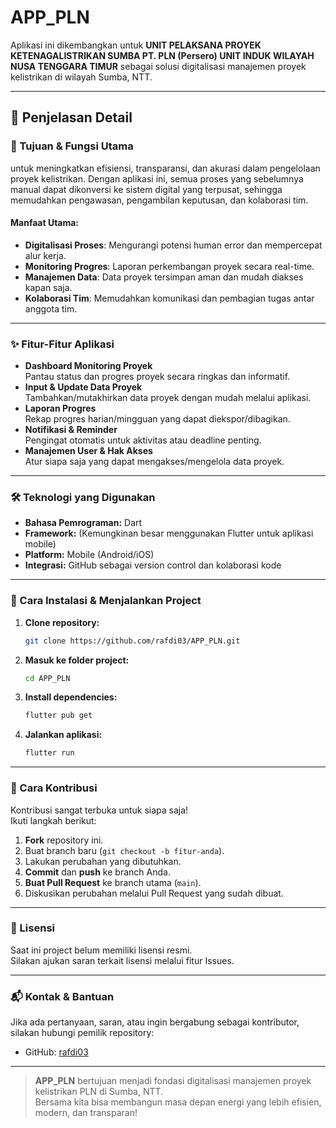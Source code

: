 # APP_PLN

Aplikasi ini dikembangkan untuk **UNIT PELAKSANA PROYEK KETENAGALISTRIKAN SUMBA PT. PLN (Persero) UNIT INDUK WILAYAH NUSA TENGGARA TIMUR** sebagai solusi digitalisasi manajemen proyek kelistrikan di wilayah Sumba, NTT.

---

## 📝 Penjelasan Detail

### 🎯 Tujuan & Fungsi Utama

untuk meningkatkan efisiensi, transparansi, dan akurasi dalam pengelolaan proyek kelistrikan. Dengan aplikasi ini, semua proses yang sebelumnya manual dapat dikonversi ke sistem digital yang terpusat, sehingga memudahkan pengawasan, pengambilan keputusan, dan kolaborasi tim.

#### Manfaat Utama:
- **Digitalisasi Proses**: Mengurangi potensi human error dan mempercepat alur kerja.
- **Monitoring Progres**: Laporan perkembangan proyek secara real-time.
- **Manajemen Data**: Data proyek tersimpan aman dan mudah diakses kapan saja.
- **Kolaborasi Tim**: Memudahkan komunikasi dan pembagian tugas antar anggota tim.

---

### ✨ Fitur-Fitur Aplikasi

- **Dashboard Monitoring Proyek**  
  Pantau status dan progres proyek secara ringkas dan informatif.
- **Input & Update Data Proyek**  
  Tambahkan/mutakhirkan data proyek dengan mudah melalui aplikasi.
- **Laporan Progres**  
  Rekap progres harian/mingguan yang dapat diekspor/dibagikan.
- **Notifikasi & Reminder**  
  Pengingat otomatis untuk aktivitas atau deadline penting.
- **Manajemen User & Hak Akses**  
  Atur siapa saja yang dapat mengakses/mengelola data proyek.

---

### 🛠 Teknologi yang Digunakan

- **Bahasa Pemrograman:** Dart  
- **Framework:** (Kemungkinan besar menggunakan Flutter untuk aplikasi mobile)
- **Platform:** Mobile (Android/iOS)  
- **Integrasi:** GitHub sebagai version control dan kolaborasi kode

---

### 🚀 Cara Instalasi & Menjalankan Project

1. **Clone repository:**
   ```bash
   git clone https://github.com/rafdi03/APP_PLN.git
   ```
2. **Masuk ke folder project:**
   ```bash
   cd APP_PLN
   ```
3. **Install dependencies:**
   ```bash
   flutter pub get
   ```
4. **Jalankan aplikasi:**
   ```bash
   flutter run
   ```

---

### 🤝 Cara Kontribusi

Kontribusi sangat terbuka untuk siapa saja!  
Ikuti langkah berikut:

1. **Fork** repository ini.
2. Buat branch baru (`git checkout -b fitur-anda`).
3. Lakukan perubahan yang dibutuhkan.
4. **Commit** dan **push** ke branch Anda.
5. **Buat Pull Request** ke branch utama (`main`).
6. Diskusikan perubahan melalui Pull Request yang sudah dibuat.

---

### 📄 Lisensi

Saat ini project belum memiliki lisensi resmi.  
Silakan ajukan saran terkait lisensi melalui fitur Issues.

---

### 📬 Kontak & Bantuan

Jika ada pertanyaan, saran, atau ingin bergabung sebagai kontributor, silakan hubungi pemilik repository:
- GitHub: [rafdi03](https://github.com/rafdi03)

---

> **APP_PLN** bertujuan menjadi fondasi digitalisasi manajemen proyek kelistrikan PLN di Sumba, NTT.  
> Bersama kita bisa membangun masa depan energi yang lebih efisien, modern, dan transparan!
